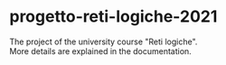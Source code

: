 # progetto-reti-logiche-2021
The project of the university course "Reti logiche". </br>
More details are explained in the documentation.
